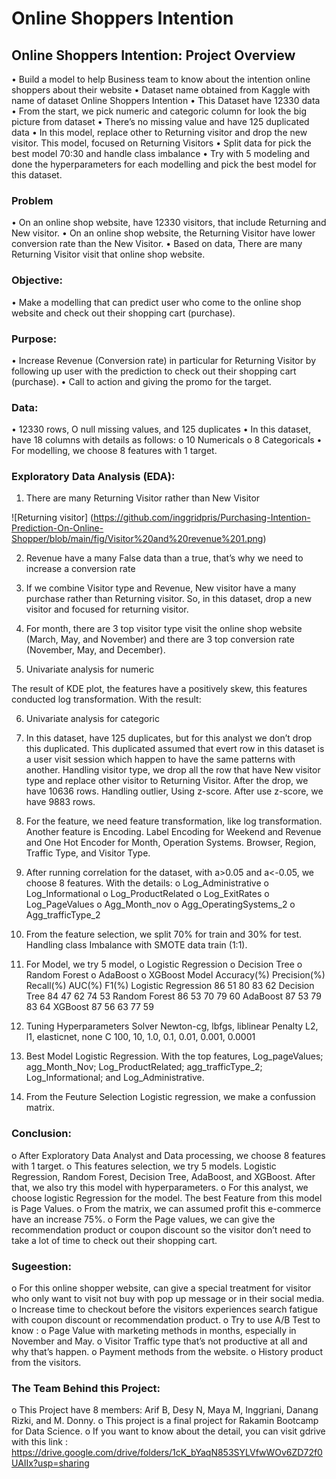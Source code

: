 # Online Shoppers Intention

## Online Shoppers Intention: Project Overview

•	Build a model to help Business team to know about the intention online shoppers about their website
•	Dataset name obtained from Kaggle with name of dataset Online Shoppers Intention
•	This Dataset have 12330 data
•	From the start, we pick numeric and categoric column for look the big picture from dataset
•	There’s no missing value and have 125 duplicated data
•	In this model, replace other to Returning visitor and drop the new visitor. This model, focused on Returning Visitors
•	Split data for pick the best model 70:30 and handle class imbalance
•	Try with 5 modeling and done the hyperparameters for each modelling and pick the best model for this dataset.

### Problem
•	On an online shop website, have 12330 visitors, that include Returning and New visitor.
•	On an online shop website, the Returning Visitor have lower conversion rate than the New Visitor.
•	Based on data, There are many Returning Visitor visit that online shop website.

### Objective:
•	Make a modelling that can predict user who come to the online shop website and check out their shopping cart (purchase).

### Purpose:
•	Increase Revenue (Conversion rate) in particular for Returning Visitor by following up user with the prediction to check out their shopping cart (purchase).
•	Call to action and giving the promo for the target.

### Data:
•	12330 rows, O null missing values, and 125 duplicates
•	In this dataset, have 18 columns with details as follows:
  o	10 Numericals
  o	8 Categoricals
•	For modelling, we choose 8 features with 1 target.

### Exploratory Data Analysis (EDA):
1.	There are many Returning Visitor rather than New Visitor 

![Returning visitor] (https://github.com/inggridpris/Purchasing-Intention-Prediction-On-Online-Shopper/blob/main/fig/Visitor%20and%20revenue%201.png)

2.	Revenue have a many False data than a true, that’s why we need to increase a conversion rate
 
3.	If we combine Visitor type and Revenue, New visitor have a many purchase rather than Returning visitor. So, in this dataset, drop a new visitor and focused for returning visitor.

4.	For month, there are 3 top visitor type visit the online shop website (March, May, and November) and there are 3 top conversion rate (November, May, and December).
















5.	Univariate analysis for numeric








The result of KDE plot, the features have a positively skew, this features conducted log transformation. With the result:







6.	Univariate analysis for categoric










7.	In this dataset, have 125 duplicates, but for this analyst we don’t drop this duplicated. This duplicated assumed that evert row in this dataset is a user visit session which happen to have the same patterns with another.
Handling visitor type, we drop all the row that have New visitor type and replace other visitor to Returning Visitor. After the drop, we have 10636 rows.
Handling outlier, Using z-score. After use z-score, we have 9883 rows.
8.	For the feature, we need feature transformation, like log transformation. Another feature is Encoding. Label Encoding for Weekend and Revenue and One Hot Encoder for Month, Operation Systems. Browser, Region, Traffic Type, and Visitor Type.
9.	 After running correlation for the dataset, with a>0.05 and a<-0.05, we choose 8 features. With the details:
  o	Log_Administrative
  o	Log_Informational
  o	Log_ProductRelated
  o	Log_ExitRates
  o	Log_PageValues
  o	Agg_Month_nov
  o	Agg_OperatingSystems_2
  o	Agg_trafficType_2
10.	From the feature selection, we split 70% for train and 30% for test. Handling class Imbalance with SMOTE data train (1:1).
11.	For Model, we try 5 model,
  o	Logistic Regression
  o	Decision Tree
  o	Random Forest
  o	AdaBoost
  o	XGBoost
Model	Accuracy(%)	Precision(%)	Recall(%)	AUC(%)	F1(%)
Logistic Regression	86	51	80	83	62
Decision Tree	84	47	62	74	53
Random Forest	86	53	70	79	60
AdaBoost	87	53	79	83	64
XGBoost	87	56	63	77	59

12.	Tuning Hyperparameters
Solver	 Newton-cg, lbfgs, liblinear
Penalty	L2, l1, elasticnet, none
C	100, 10, 1.0, 0.1, 0.01, 0.001, 0.0001

13.	Best Model Logistic Regression. With the top features, Log_pageValues; agg_Month_Nov; Log_ProductRelated; agg_trafficType_2; Log_Informational; and Log_Administrative.
14.	From the Feuture Selection Logistic regression, we make a confussion matrix.















### Conclusion:
  o	After Exploratory Data Analyst and Data processing, we choose 8 features with 1 target.
  o	This features selection, we try 5 models. Logistic Regression, Random Forest, Decision Tree, AdaBoost, and XGBoost. After that, we also try this model with         hyperparameters.
  o	For this analyst, we choose logistic Regression for the model. The best Feature from this model is Page Values.
  o	From the matrix, we can assumed profit this e-commerce have an increase 75%.
  o	Form the Page values, we can give the recommendation product or coupon discount so the visitor don’t need to take a lot of time to check out their shopping         cart.

### Sugeestion:
  o	For this online shopper website, can give a special treatment for visitor who only want to visit not buy with pop up message or in their social media.
  o	Increase time to checkout before the visitors experiences search fatigue with coupon discount or recommendation product.
  o	Try to use A/B Test to know :
  o	Page Value with marketing methods in months, especially in November and May.
  o	Visitor Traffic type that’s not productive at all and why that’s happen.
  o	Payment methods from the website.
  o	History product from the visitors.

### The Team Behind this Project:
  o	This Project have 8 members: Arif B, Desy N, Maya M, Inggriani, Danang Rizki, and M. Donny.
  o	This project is a final project for Rakamin Bootcamp for Data Science.
  o	If you want to know about the detail, you can visit gdrive with this link : https://drive.google.com/drive/folders/1cK_bYaqN853SYLVfwWOv6ZD72f0UAIIx?usp=sharing

